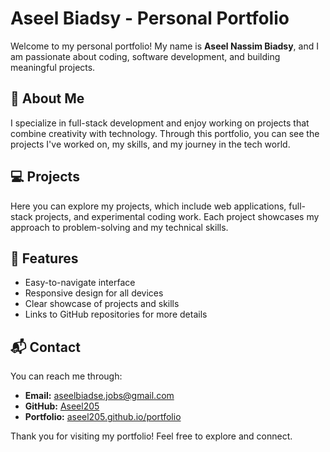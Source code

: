 # Aseel Biadsy - Personal Portfolio

Welcome to my personal portfolio! My name is **Aseel Nassim Biadsy**, and I am passionate about coding, software development, and building meaningful projects.

## 🌟 About Me

I specialize in full-stack development and enjoy working on projects that combine creativity with technology. Through this portfolio, you can see the projects I've worked on, my skills, and my journey in the tech world.

## 💻 Projects

Here you can explore my projects, which include web applications, full-stack projects, and experimental coding work. Each project showcases my approach to problem-solving and my technical skills.

## 📌 Features

* Easy-to-navigate interface
* Responsive design for all devices
* Clear showcase of projects and skills
* Links to GitHub repositories for more details

## 📬 Contact

You can reach me through:

* **Email:** [aseelbiadse.jobs@gmail.com](mailto:aseelbiadse.jobs@gmail.com)
* **GitHub:** [Aseel205](https://github.com/Aseel205)
* **Portfolio:** [aseel205.github.io/portfolio](https://aseel205.github.io/portfolio/)

Thank you for visiting my portfolio! Feel free to explore and connect.
